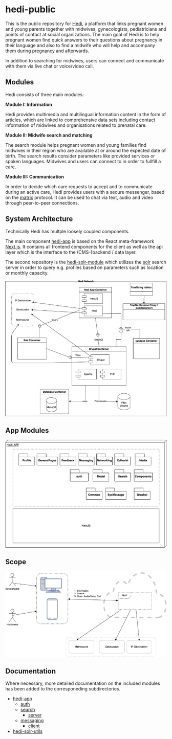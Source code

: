 # hedi-public

This is the public repository for [Hedi](https://hedi.app), a platform that links pregnant women and young parents together with midwives, gynecologists, pediatricians and points of contact at social organizations. The main goal of Hedi is to help pregnant women find quick answers to their questions about pregnancy in their language and also to find a midwife who will help and accompany them during pregnancy and afterwards.

In addition to searching for midwives, users can connect and communicate with them via live chat or voice/video call.

## Modules

Hedi consists of three main modules:

**Module I: Information**

Hedi provides multimedia and multilingual information content in the form of articles, which are linked to comprehensive data sets including contact information of midwives and organisations related to prenatal care.

**Module II: Midwife search and matching**

The search module helps pregnant women and young families find midwives in their region who are available at or around the expected date of birth. The search results consider parameters like provided services or spoken languages. Midwives and users can connect to in order to fullfill a care.

**Module III: Communication**

In order to decide which care requests to accept and to communicate during an active care, Hedi provides users with a secure messenger, based on the [matrix](https://matrix.org/) protocol. It can be used to chat via text, audio and video through peer-to-peer connections.

## System Architecture

Technically Hedi has multple loosely coupled components.

The main component [hedi-app](./hedi-app/) is based on the React meta-framework [Next.js](https://nextjs.org/). It contains all frontend components for the client as well as the api layer which is the interface to the (CMS-)backend / data layer.

The second repository is the [hedi-solr-module](./hedi-solr-utils/) which utilizes the [solr](https://solr.apache.org/) search server in order to query e.g. profiles based on parameters such as location or monthly capacity.

![Hedi Context](./docs/images/Hedi_APP_Architecture_Hedi_Context.png)
## App Modules

![Hedi App Modules](./docs/images/Hedi_APP_Architecture_Hedi_App_Modules.png)

## Scope

![Hedi Scope](./docs/images/Hedi_APP_Architecture_Hedi_App_Scope.png)

## Documentation

Where necessary, more detailed documentation on the included modules has been added to the corresponeding subdirectories.


* [hedi-app](./hedi-app/README.md)
  * [auth](./hedi-app/modules/auth/README.md)
  * [search](./hedi-app/modules/search/README.md)
    * [server](./hedi-app/modules/search/server/solr/README.md)
  * [messaging](./hedi-app/modules/messaging/README.md)
    * [client](./hedi-app/modules/messaging/client/README.md)
* [hedi-solr-utils](./hedi-solr-utils/README.md)